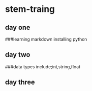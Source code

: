 # stem-traing
## day one
###learning markdown installing python
## day two
###data types include;int,string,float
## day three
